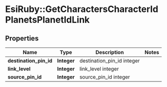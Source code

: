 # EsiRuby::GetCharactersCharacterIdPlanetsPlanetIdLink

## Properties
Name | Type | Description | Notes
------------ | ------------- | ------------- | -------------
**destination_pin_id** | **Integer** | destination_pin_id integer | 
**link_level** | **Integer** | link_level integer | 
**source_pin_id** | **Integer** | source_pin_id integer | 


